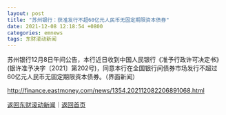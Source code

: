 ```yaml
---
layout: post
title: "苏州银行：获准发行不超60亿元人民币无固定期限资本债券"
date: 2021-12-08 12:18:54 +0800
categories: emnews
tags: 东财滚动新闻
---
```


苏州银行12月8日午间公告，本行近日收到中国人民银行《准予行政许可决定书》(银许准予决字〔2021〕第202号)，同意本行在全国银行间债券市场发行不超过60亿元人民币无固定期限资本债券。（界面新闻）

<http://finance.eastmoney.com/news/1354,202112082206891068.html>

[返回东财滚动新闻](//finews.withounder.com/emnews/)｜[返回首页](//finews.withounder.com/)
